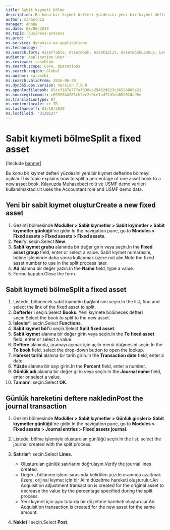 ```yaml
---
title: Sabit kıymeti bölme
description: Bu konu bir kıymet defteri yüzdesini yeni bir kıymet defterine bölmeyi açıklar.
author: saraschi2
manager: AnnBe
ms.date: 08/06/2019
ms.topic: business-process
ms.prod: ''
ms.service: dynamics-ax-applications
ms.technology: ''
ms.search.form: AssetTable, AssetBook, AssetSplit, AssetBookLookup, LedgerJournalTable, LedgerJournalTransAsset
audience: Application User
ms.reviewer: roschlom
ms.search.scope: Core, Operations
ms.search.region: Global
ms.author: saraschi
ms.search.validFrom: 2016-06-30
ms.dyn365.ops.version: Version 7.0.0
ms.openlocfilehash: 85ccf187e77faf338ac29452d823c3652b806a21
ms.sourcegitcommit: c69926b4285cb2ec2d9ce1ad72d1cb852024dd5e
ms.translationtype: HT
ms.contentlocale: tr-TR
ms.lasthandoff: 03/18/2020
ms.locfileid: "3138127"
---
```

# <a name="split-a-fixed-asset"></a><span data-ttu-id="a4296-103">Sabit kıymeti bölme</span><span class="sxs-lookup"><span data-stu-id="a4296-103">Split a fixed asset</span></span>

[!include [banner](../../includes/banner.md)]

<span data-ttu-id="a4296-104">Bu konu bir kıymet defteri yüzdesini yeni bir kıymet defterine bölmeyi açıklar.</span><span class="sxs-lookup"><span data-stu-id="a4296-104">This topic explains how to split a percentage of one asset book to a new asset book.</span></span> <span data-ttu-id="a4296-105">Kılavuzda Muhasebeci rolü ve USMF demo verileri kullanılmaktadır.</span><span class="sxs-lookup"><span data-stu-id="a4296-105">It uses the Accountant role and USMF demo data.</span></span>


## <a name="create-a-new-fixed-asset"></a><span data-ttu-id="a4296-106">Yeni bir sabit kıymet oluştur</span><span class="sxs-lookup"><span data-stu-id="a4296-106">Create a new fixed asset</span></span>
1. <span data-ttu-id="a4296-107">Gezinti bölmesinde **Modüller > Sabit kıymetler > Sabit kıymetler > Sabit kıymetler günlüğü**'ne gidin.</span><span class="sxs-lookup"><span data-stu-id="a4296-107">In the navigation pane, go to **Modules > Fixed assets > Fixed assets > Fixed assets**.</span></span>
2. <span data-ttu-id="a4296-108">**Yeni**'yi seçin.</span><span class="sxs-lookup"><span data-stu-id="a4296-108">Select **New**.</span></span>
3. <span data-ttu-id="a4296-109">**Sabit kıymet grubu** alanında bir değer girin veya seçin.</span><span class="sxs-lookup"><span data-stu-id="a4296-109">In the **Fixed asset group** field, enter or select a value.</span></span> <span data-ttu-id="a4296-110">Sabit kıymet numarasını, bölme işleminde daha sonra kullanmak üzere not alın.</span><span class="sxs-lookup"><span data-stu-id="a4296-110">Note the fixed asset number to use in the split process later.</span></span>  
4. <span data-ttu-id="a4296-111">**Ad** alanına bir değer yazın.</span><span class="sxs-lookup"><span data-stu-id="a4296-111">In the **Name** field, type a value.</span></span>
5. <span data-ttu-id="a4296-112">Formu kapatın.</span><span class="sxs-lookup"><span data-stu-id="a4296-112">Close the form.</span></span>

## <a name="split-a-fixed-asset"></a><span data-ttu-id="a4296-113">Sabit kıymeti bölme</span><span class="sxs-lookup"><span data-stu-id="a4296-113">Split a fixed asset</span></span>
1. <span data-ttu-id="a4296-114">Listede, bölünecek sabit kıymetin bağlantısını seçin.</span><span class="sxs-lookup"><span data-stu-id="a4296-114">In the list, find and select the link of the fixed asset to split.</span></span>
2. <span data-ttu-id="a4296-115">**Defterler**'i seçin.</span><span class="sxs-lookup"><span data-stu-id="a4296-115">Select **Books**.</span></span> <span data-ttu-id="a4296-116">Yeni kıymete bölünecek defteri seçin.</span><span class="sxs-lookup"><span data-stu-id="a4296-116">Select the book to split to the new asset.</span></span>  
3. <span data-ttu-id="a4296-117">**İşlevler**'i seçin.</span><span class="sxs-lookup"><span data-stu-id="a4296-117">Select **Functions**.</span></span>
4. <span data-ttu-id="a4296-118">**Sabit kıymet böl**'ü seçin.</span><span class="sxs-lookup"><span data-stu-id="a4296-118">Select **Split fixed asset**.</span></span>
5. <span data-ttu-id="a4296-119">**Sabit kıymet** alanına bir değer girin veya seçin.</span><span class="sxs-lookup"><span data-stu-id="a4296-119">In the **To fixed asset** field, enter or select a value.</span></span>
6. <span data-ttu-id="a4296-120">**Deftere** alanında, aramayı açmak için açılır menü düğmesini seçin.</span><span class="sxs-lookup"><span data-stu-id="a4296-120">In the **To book** field, select the drop-down button to open the lookup.</span></span>
7. <span data-ttu-id="a4296-121">**Hareket tarihi** alanına bir tarih girin.</span><span class="sxs-lookup"><span data-stu-id="a4296-121">In the **Transaction date** field, enter a date.</span></span>
8. <span data-ttu-id="a4296-122">**Yüzde** alanına bir sayı girin.</span><span class="sxs-lookup"><span data-stu-id="a4296-122">In the **Percent** field, enter a number.</span></span>
9. <span data-ttu-id="a4296-123">**Günlük adı** alanına bir değer girin veya seçin.</span><span class="sxs-lookup"><span data-stu-id="a4296-123">In the **Journal name** field, enter or select a value.</span></span>
10. <span data-ttu-id="a4296-124">**Tamam**'ı seçin.</span><span class="sxs-lookup"><span data-stu-id="a4296-124">Select **OK**.</span></span>

## <a name="post-the-journal-transaction"></a><span data-ttu-id="a4296-125">Günlük hareketini deftere nakledin</span><span class="sxs-lookup"><span data-stu-id="a4296-125">Post the journal transaction</span></span>
1. <span data-ttu-id="a4296-126">Gezinti bölmesinde **Modüller > Sabit kıymetler > Günlük girişleri> Sabit kıymetler günlüğü**'ne gidin.</span><span class="sxs-lookup"><span data-stu-id="a4296-126">In the navigation pane, go to **Modules > Fixed assets > Journal entries > Fixed assets journal**.</span></span>
2. <span data-ttu-id="a4296-127">Listede, bölme işlemiyle oluşturulan günlüğü seçin.</span><span class="sxs-lookup"><span data-stu-id="a4296-127">In the list, select the journal created with the split process.</span></span>
3. <span data-ttu-id="a4296-128">**Satırlar**'ı seçin.</span><span class="sxs-lookup"><span data-stu-id="a4296-128">Select **Lines**.</span></span>

    - <span data-ttu-id="a4296-129">Oluşturulan günlük satırlarını doğrulayın.</span><span class="sxs-lookup"><span data-stu-id="a4296-129">Verify the journal lines created.</span></span>  
    - <span data-ttu-id="a4296-130">Değeri, bölünme işlemi sırasında belirtilen yüzde oranında azaltmak üzere, orijinal kıymet için bir Alım düzeltme hareketi oluşturulur.</span><span class="sxs-lookup"><span data-stu-id="a4296-130">An Acquisition adjustment transaction is created for the original asset to decrease the value by the percentage specified during the split process.</span></span>  
    - <span data-ttu-id="a4296-131">Yeni kıymet için aynı tutarda bir düzeltme hareketi oluşturulur.</span><span class="sxs-lookup"><span data-stu-id="a4296-131">An Acquisition transaction is created for the new asset for the same amount.</span></span>  

4. <span data-ttu-id="a4296-132">**Naklet**'i seçin.</span><span class="sxs-lookup"><span data-stu-id="a4296-132">Select **Post**.</span></span>


